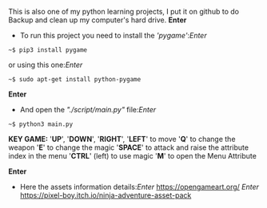
This is also one of my python learning projects, I put it on github to do Backup and clean up my computer's hard drive.
**Enter**

- To run this project you need to install the _'pygame'_:*Enter*
```
~$ pip3 install pygame
```
or using this one:*Enter*
```
~$ sudo apt-get install python-pygame
```
 
**Enter**

- And open the _"./script/main.py"_ file:*Enter*
```
~$ python3 main.py
```


**KEY GAME:**
'**UP**', '**DOWN**', '**RIGHT**', '**LEFT**' to move
'**Q**' to change the weapon
'**E**' to change the magic
'**SPACE**' to attack and raise the attribute index in the menu
'**CTRL**' (left) to use magic
'**M**' to open the Menu Attribute
 
 
 **Enter**
 
- Here the assets information details:*Enter*
https://opengameart.org/
*Enter*
 https://pixel-boy.itch.io/ninja-adventure-asset-pack
 
 
